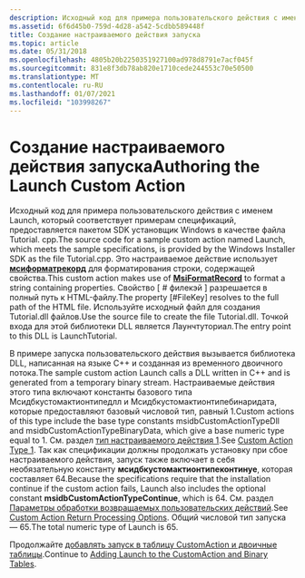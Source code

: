 ```yaml
---
description: Исходный код для примера пользовательского действия с именем Launch, который соответствует примерам спецификаций, предоставляется пакетом SDK установщик Windows в качестве файла Tutorial. cpp.
ms.assetid: 6f6d45b0-759d-4d28-a542-5cdbb589448f
title: Создание настраиваемого действия запуска
ms.topic: article
ms.date: 05/31/2018
ms.openlocfilehash: 4805b20b2250351927100ad978d8791e7acf045f
ms.sourcegitcommit: 831e8f3db78ab820e1710cede244553c70e50500
ms.translationtype: MT
ms.contentlocale: ru-RU
ms.lasthandoff: 01/07/2021
ms.locfileid: "103998267"
---
```

# <a name="authoring-the-launch-custom-action"></a><span data-ttu-id="373cd-103">Создание настраиваемого действия запуска</span><span class="sxs-lookup"><span data-stu-id="373cd-103">Authoring the Launch Custom Action</span></span>

<span data-ttu-id="373cd-104">Исходный код для примера пользовательского действия с именем Launch, который соответствует примерам спецификаций, предоставляется пакетом SDK установщик Windows в качестве файла Tutorial. cpp.</span><span class="sxs-lookup"><span data-stu-id="373cd-104">The source code for a sample custom action named Launch, which meets the sample specifications, is provided by the Windows Installer SDK as the file Tutorial.cpp.</span></span> <span data-ttu-id="373cd-105">Это настраиваемое действие использует [**мсиформатрекорд**](/windows/desktop/api/Msiquery/nf-msiquery-msiformatrecorda) для форматирования строки, содержащей свойства.</span><span class="sxs-lookup"><span data-stu-id="373cd-105">This custom action makes use of [**MsiFormatRecord**](/windows/desktop/api/Msiquery/nf-msiquery-msiformatrecorda) to format a string containing properties.</span></span> <span data-ttu-id="373cd-106">Свойство \[ \# филекэй \] разрешается в полный путь к HTML-файлу.</span><span class="sxs-lookup"><span data-stu-id="373cd-106">The property \[\#FileKey\] resolves to the full path of the HTML file.</span></span> <span data-ttu-id="373cd-107">Используйте исходный файл для создания Tutorial.dll файлов.</span><span class="sxs-lookup"><span data-stu-id="373cd-107">Use the source file to create the file Tutorial.dll.</span></span> <span data-ttu-id="373cd-108">Точкой входа для этой библиотеки DLL является Лаунчтуториал.</span><span class="sxs-lookup"><span data-stu-id="373cd-108">The entry point to this DLL is LaunchTutorial.</span></span>

<span data-ttu-id="373cd-109">В примере запуска пользовательского действия вызывается библиотека DLL, написанная на языке C++ и созданная из временного двоичного потока.</span><span class="sxs-lookup"><span data-stu-id="373cd-109">The sample custom action Launch calls a DLL written in C++ and is generated from a temporary binary stream.</span></span> <span data-ttu-id="373cd-110">Настраиваемые действия этого типа включают константы базового типа Мсидбкустомактионтипедлл и Мсидбкустомактионтипебинаридата, которые предоставляют базовый числовой тип, равный 1.</span><span class="sxs-lookup"><span data-stu-id="373cd-110">Custom actions of this type include the base type constants msidbCustomActionTypeDll and msidbCustomActionTypeBinaryData, which give a base numeric type equal to 1.</span></span> <span data-ttu-id="373cd-111">См. раздел [тип настраиваемого действия 1](custom-action-type-1.md).</span><span class="sxs-lookup"><span data-stu-id="373cd-111">See [Custom Action Type 1](custom-action-type-1.md).</span></span> <span data-ttu-id="373cd-112">Так как спецификации должны продолжать установку при сбое настраиваемого действия, запуск также включает в себя необязательную константу **мсидбкустомактионтипеконтинуе**, которая составляет 64.</span><span class="sxs-lookup"><span data-stu-id="373cd-112">Because the specifications require that the installation continue if the custom action fails, Launch also includes the optional constant **msidbCustomActionTypeContinue**, which is 64.</span></span> <span data-ttu-id="373cd-113">См. раздел [Параметры обработки возвращаемых пользовательских действий](custom-action-return-processing-options.md).</span><span class="sxs-lookup"><span data-stu-id="373cd-113">See [Custom Action Return Processing Options](custom-action-return-processing-options.md).</span></span> <span data-ttu-id="373cd-114">Общий числовой тип запуска — 65.</span><span class="sxs-lookup"><span data-stu-id="373cd-114">The total numeric type of Launch is 65.</span></span>

<span data-ttu-id="373cd-115">Продолжайте [добавлять запуск в таблицу CustomAction и двоичные таблицы](adding-launch-to-the-customaction-and-binary-tables.md).</span><span class="sxs-lookup"><span data-stu-id="373cd-115">Continue to [Adding Launch to the CustomAction and Binary Tables](adding-launch-to-the-customaction-and-binary-tables.md).</span></span>

 

 



